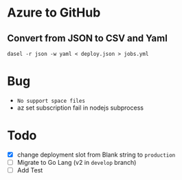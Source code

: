 # Azure to GitHub





## Convert from JSON to CSV and Yaml

```
dasel -r json -w yaml < deploy.json > jobs.yml
```

# Bug

- `No support space files`
- az set subscription fail in nodejs subprocess

# Todo

- [X] change deployment slot from Blank string to `production`
- [ ] Migrate to Go Lang (v2 in `develop` branch)
- [ ] Add Test
